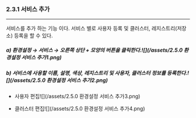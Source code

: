 ### 2.3.1    서비스 추가

---

서비스를 추가 하는 기능 이다. 서비스 별로 사용자 등록 및 클러스터, 레지스트리\(저장소\) 등록을 할 수 있다.

##### a\)    환경설정 → 서비스 → 오른쪽 상단 + 모양의 버튼을 클릭한다.![](/assets/2.5.0 환경설정 서비스 추가1.png)

##### b\)    서비스에 사용할 이름, 설명, 색상, 레지스트리 및 사용자, 클러스터 정보를 등록한다.![](/assets/2.5.0 환경설정 서비스 추가2.png)

* 사용자 편집![](/assets/2.5.0 환경설정 서비스 추가3.png)

* 클러스터 편집![](/assets/2.5.0 환경설정 서비스 추가4.png)



